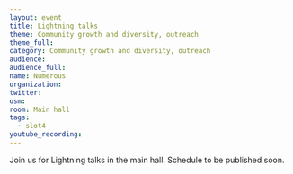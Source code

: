 ```yaml
---
layout: event
title: Lightning talks
theme: Community growth and diversity, outreach
theme_full:
category: Community growth and diversity, outreach
audience:
audience_full:
name: Numerous
organization:
twitter:
osm:
room: Main hall
tags:
  - slot4
youtube_recording:
---
```

Join us for Lightning talks in the main hall. Schedule to be published soon.

